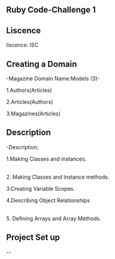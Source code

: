 ## Ruby Code-Challenge 1

 ## Liscence

liscence: ISC 

## Creating a Domain

-Magazine Domain Name:Models (3)-

1.Authors(Articles)

2.Articles(Authors)

3.Magazines(Articles)

## Description

-Description;

1.Making Classes and instances.

<br>
2. Making Classes and Instance methods.


3.Creating Variable Scopes.


4.Describing Object Relationships

<br>
5. Defining Arrays and Array Methods.

## Project Set up


--